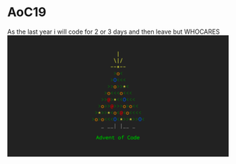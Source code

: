 # AoC19
As the last year i will code for 2 or 3 days and then leave but WHOCARES
![](img/first-time-participating-in-advent-of-code.png)
